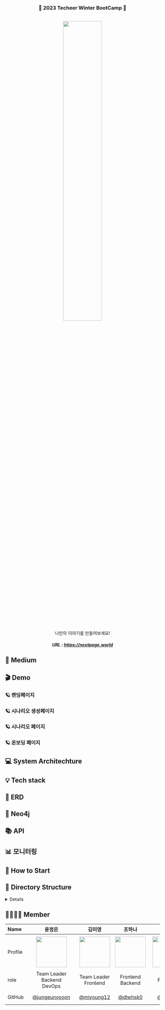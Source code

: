 ### <p align = center> 🎊 2023 Techeer Winter BootCamp 🎊 <p>
<div align=center>
<br> <image width=50%, height=50%, src="https://github.com/2023-Winter-Bootcamp-Team-J/.github/assets/113340283/0adc0909-5152-4dfc-87f2-c729f6dcc75d">

<br>나만의 이야기를 만들어보세요!
##### URL : https://nextpage.world 
</div>

## 📑 Medium

## 🎬 Demo

### 🪐 랜딩페이지

### 🪐 시나리오 생성페이지

### 🪐 시나리오 페이지

### 🪐 온보딩 페이지

## 💻 System Architechture

## 💡 Tech stack 

## 💾 ERD

## 💾 Neo4j

## 📚 API

## 📊 모니터링

## 🚀 How to Start

## 📂 Directory Structure

<details>
<aside>

📦remember plus  
┣ 📂.github  
┣ 📂backend  
┃ ┣ 📂backend
┃ ┃ ┣ 📜__init__.py 
┃ ┃ ┣ 📜asgi.py  
┃ ┃ ┣ 📜celery.py  
┃ ┃ ┣ 📜settings.py  
┃ ┃ ┣ 📜url.py  
┃ ┃ ┗ 📜wsgi.py  
┃ ┗ 📂data  
┃ ┃ ┣ 📂grafana
┃ ┃ ┗ 📂prometheus 
┃ ┗ 📂logging  
┃ ┃ ┣ 📂filebeat
┃ ┃ ┗ 📂logstash 
┃ ┗ 📂neo_db  
┃ ┃ ┣ 📂migrations   
┃ ┃ ┣ 📜__init__.py  
┃ ┃ ┣ 📜admin.py  
┃ ┃ ┣ 📜apps.py  
┃ ┃ ┣ 📜models.py  
┃ ┃ ┣ 📜serializers.py 
┃ ┃ ┣ 📜tests.py  
┃ ┃ ┗ 📜view.py  
┃ ┗ 📂story 
┃ ┃ ┣ 📂migrations   
┃ ┃ ┣ 📜__init__.py  
┃ ┃ ┣ 📜admin.py  
┃ ┃ ┣ 📜apps.py  
┃ ┃ ┣ 📜image_generation_logic.py  
┃ ┃ ┣ 📜models.py  
┃ ┃ ┣ 📜serializers.py 
┃ ┃ ┣ 📜tasks.py  
┃ ┃ ┣ 📜tests.py  
┃ ┃ ┣ 📜urls.py  
┃ ┃ ┗ 📜view.py  
┃ ┗ 📂user
┃ ┃ ┣ 📂migrations   
┃ ┃ ┣ 📜__init__.py  
┃ ┃ ┣ 📜admin.py  
┃ ┃ ┣ 📜apps.py  
┃ ┃ ┣ 📜models.py  
┃ ┃ ┣ 📜serializers.py 
┃ ┃ ┣ 📜tests.py  
┃ ┃ ┣ 📜urls.py  
┃ ┃ ┗ 📜view.py  
┣ 📂frontend  
┃ ┣ 📂.github  
┃ ┣ 📂public  
┃ ┗ 📂src  
┃   ┣ 📂assets  
┃   ┃ ┣ 📜lottie.json 
┃   ┃ ┗ 📜react.svg  
┃   ┣ 📂componets  
┃   ┃ ┣ 📜CreateStoryModal.tsx 
┃   ┃ ┣ 📜ForceGraph.jsx 
┃   ┃ ┣ 📜ImgCarousel.tsx 
┃   ┃ ┣ 📜Navbar.tsx
┃   ┃ ┣ 📜NicknameModal.tsx 
┃   ┃ ┣ 📜Onboarding1.tsx 
┃   ┃ ┣ 📜Onboarding2.tsx
┃   ┃ ┣ 📜Onboarding3.tsx
┃   ┃ ┣ 📜Onboarding4.tsx
┃   ┃ ┣ 📜RootModal.tsx
┃   ┃ ┣ 📜ScenarioModal.tsx
┃   ┃ ┣ 📜StoryModal.tsx
┃   ┃ ┣ 📜Swiper.tsx
┃   ┃ ┗ 📜ThreeParticles.tsx
┃   ┣ 📂pages  
┃   ┣ 📂recoil 
┃   ┃ ┗ 📜atoms.tsx 
┃   ┣ 📜App.css 
┃   ┣ 📜App.tsx  
┃   ┣ 📜index.css
┃   ┣ 📜main.css  
┃   ┗ 📜vite-env.d.ts  
┣ 📂nginx 
┣ 📜docker-compose.monitoring.yml 
┗ 📜docker-compose.yml 

</aside>
</details>

## 👨‍👩‍👧‍👧 Member

| Name  | <center>윤정은</center> | <center>김미영</center> | <center>조하나</center> | <center>김형준</center> | <center>김광현</center> | <center>이강욱</center> | 
| :----- | :---------------------------------------: |:----------------------------------:| :---------------------------------------: | :----------------------------------------: | :-----------------------------------: | :---------------------------------------: | 
| Profile | <center> <img width="100px" height="100px" src="https://github.com/2023-Winter-Bootcamp-Team-J/.github/assets/113340283/b07082d0-28f9-442a-9e8d-d46aeed4f9d4" /> </center>|<center><img width="100px" height="100px" src="https://github.com/2023-Winter-Bootcamp-Team-J/.github/assets/113340283/3b98a629-93fa-4794-9840-b2b1092796a5" /></center>|<center><img width="100px" height="100px" src="조하나이미지"/></center>|<center><img width="100px" height="100px" src="https://github.com/2023-Winter-Bootcamp-Team-J/.github/assets/113340283/758a3b80-a12e-4ee2-9396-b82bc902e99b" /></center>|<center><img width="100px" height="100px" src="https://github.com/2023-Winter-Bootcamp-Team-J/.github/assets/113340283/c6fbcf04-d2a6-47ed-9cb5-2d69533e4058" /></center>|<center><img width="110px" height="110px" src="https://github.com/2023-Winter-Bootcamp-Team-J/.github/assets/113340283/c838e8be-b676-411e-9b48-c096e54dca7a" />|<center>
| role    | <center> Team Leader <br> Backend <br> DevOps </center>   | <center> Team Leader <br> Frontend </center>  | <center> Frontend <br> Backend </center>  | <center> Frontend </center> | <center> Backend <br> DevOps </center> | <center> Backend <br> DevOps </center>  | 
GitHub | <center>&nbsp;&nbsp;&nbsp;[@jungeunyooon](https://github.com/jungeunyooon)&nbsp;&nbsp;&nbsp;</center> | <center>[@miyoung12](https://github.com/miyoung12)</center>| <center>[@dlwhsk0](https://github.com/dlwhsk0)</center>| <center>&nbsp;&nbsp;&nbsp;&nbsp;&nbsp;[@brojj22](https://github.com/brojj22)&nbsp;&nbsp;&nbsp;&nbsp;&nbsp;</center> | <center>[@Gwanghyeon-k](https://github.com/Gwanghyeon-k)</center> | <center>&nbsp;&nbsp;&nbsp;&nbsp;[@kanguk01](https://github.com/kanguk01)&nbsp;&nbsp;&nbsp;&nbsp;</center> | 




</div>

